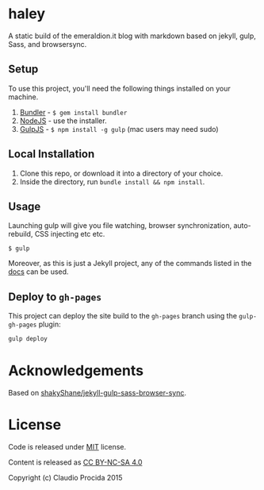 # haley

A static build of the emeraldion.it blog with markdown based on jekyll, gulp, Sass, and browsersync.

## Setup

To use this project, you'll need the following things installed on your machine.

1. [Bundler](http://bundler.io/) - `$ gem install bundler`
2. [NodeJS](http://nodejs.org) - use the installer.
3. [GulpJS](https://github.com/gulpjs/gulp) - `$ npm install -g gulp` (mac users may need sudo)

## Local Installation

1. Clone this repo, or download it into a directory of your choice.
2. Inside the directory, run `bundle install && npm install`.

## Usage

Launching gulp will give you file watching, browser synchronization, auto-rebuild, CSS injecting etc etc.

```shell
$ gulp
```

Moreover, as this is just a Jekyll project, any of the commands listed in the [docs](http://jekyllrb.com/docs/usage/) can be used.

## Deploy to `gh-pages`

This project can deploy the site build to the `gh-pages` branch using the `gulp-gh-pages` plugin:

```bash
gulp deploy
```

# Acknowledgements

Based on [shakyShane/jekyll-gulp-sass-browser-sync](https://github.com/shakyShane/jekyll-gulp-sass-browser-sync).

# License

Code is released under [MIT](http://opensource.org/licenses/MIT) license.

Content is released as [CC BY-NC-SA 4.0](http://creativecommons.org/licenses/by-nc-sa/4.0/)

Copyright (c) Claudio Procida 2015
